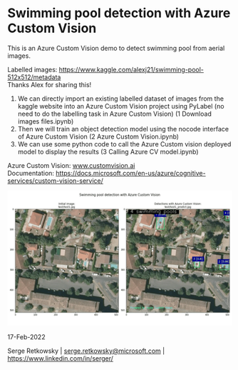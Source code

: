 # Swimming pool detection with Azure Custom Vision

This is an Azure Custom Vision demo to detect swimming pool from aerial images.

Labelled images: https://www.kaggle.com/alexj21/swimming-pool-512x512/metadata<br>
Thanks Alex for sharing this!<br>

1. We can directly import an existing labelled dataset of images from the kaggle website into an Azure Custom Vision project using PyLabel (no need to do the labelling task in Azure Custom Vision) (1 Download images files.ipynb)<br>
2. Then we will train an object detection model using the nocode interface of Azure Custom Vision (2 Azure Custom Vision.ipynb)<br>
3. We can use some python code to call the Azure Custom vision deployed model to display the results (3 Calling Azure CV model.ipynb)<br>

Azure Custom Vision: www.customvision.ai<br>
Documentation: https://docs.microsoft.com/en-us/azure/cognitive-services/custom-vision-service/
<br>

<img src="animatedgif.gif">

17-Feb-2022

Serge Retkowsky | serge.retkowsky@microsoft.com | https://www.linkedin.com/in/serger/

